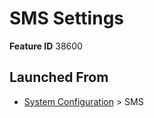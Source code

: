 # SMS Settings

**Feature ID** 38600

## Launched From

- [System Configuration](System%20Configuration.md) > SMS











































































